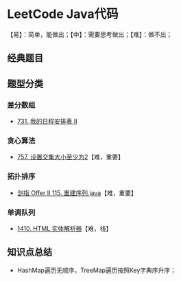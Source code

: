 # LeetCode Java代码

【易】：简单，能做出；【中】：需要思考做出；【难】：做不出；

## 经典题目
## 题型分类
### 差分数组
* [731. 我的日程安排表 II](src/main/java/com/leetcode/731.%20我的日程安排表%20II.java)

### 贪心算法
* [757. 设置交集大小至少为2](src/main/java/com/leetcode/757.%20设置交集大小至少为2.java)【难，重要】

### 拓扑排序
* [剑指 Offer II 115. 重建序列.java](src/main/java/com/leetcode/剑指%20Offer%20II%20115.%20重建序列.java)【难，重要】

### 单调队列
* [1410. HTML 实体解析器](src/main/java/com/leetcode/2736.java)【难，栈】

## 知识点总结
* HashMap遍历无顺序，TreeMap遍历按照Key字典序升序；